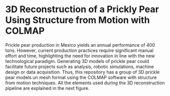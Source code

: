 # 3D Reconstruction of a Prickly Pear Using Structure from Motion with COLMAP

Prickle pear production in Mexico yields an annual
performance of 400 tons. However, current production practices
require significant manual effort and time, highlighting the need
for innovation in line with the new technological paradigm.
Generating 3D models of prickle pear could facilitate future
projects such as analysis, robotic simulations, machine design
or data acquisition. Thus, this repository has 
a group of 3D prickle pear models  un mesh format using the COLMAP software
with structure from motion techniques. All the elements used during the 3D reconstruction pipeline are explained in the next figure.


